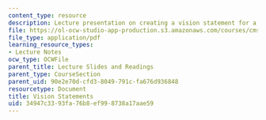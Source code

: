 ```yaml
---
content_type: resource
description: Lecture presentation on creating a vision statement for a game project.
file: https://ol-ocw-studio-app-production.s3.amazonaws.com/courses/cms-611j-creating-video-games-fall-2014/34947c3393fa76b8ef998738a17aae59_MITCMS_611JF14_Vision_State.pdf
file_type: application/pdf
learning_resource_types:
- Lecture Notes
ocw_type: OCWFile
parent_title: Lecture Slides and Readings
parent_type: CourseSection
parent_uid: 90e2e70d-cfd3-8049-791c-fa676d936848
resourcetype: Document
title: Vision Statements
uid: 34947c33-93fa-76b8-ef99-8738a17aae59
---
```

